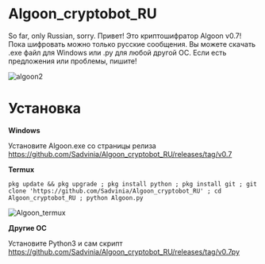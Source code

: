 # Algoon_cryptobot_RU
So far, only Russian, sorry. Привет! Это криптошифратор Algoon v0.7! 
Пока шифровать можно только русские сообщения. Вы можете скачать .exe файл для Windows или .py для любой другой ОС. 
Если есть предложения или проблемы, пишите!


![algoon2](https://user-images.githubusercontent.com/93837780/159909377-a7f05179-7dc6-4222-bcfa-3d990c92b0b7.png)


# Установка

**Windows**

Установите Algoon.exe со страницы релиза https://github.com/Sadvinia/Algoon_cryptobot_RU/releases/tag/v0.7

**Termux**

`pkg update && pkg upgrade ; pkg install python ; pkg install git ; git clone 'https://github.com/Sadvinia/Algoon_cryptobot_RU' ; cd Algoon_cryptobot_RU ; python Algoon.py`


![Algoon_termux](https://user-images.githubusercontent.com/93837780/159916544-88c73279-4222-47a3-ac9d-2f6ead09b617.jpg)

**Другие ОС**

Установите Python3 и сам скрипт https://github.com/Sadvinia/Algoon_cryptobot_RU/releases/tag/v0.7py
